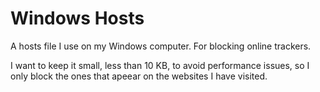 # Windows Hosts
A hosts file I use on my Windows computer.
For blocking online trackers.

I want to keep it small, less than 10 KB, to avoid performance issues, so I only block the ones that apeear on the websites I have visited.
